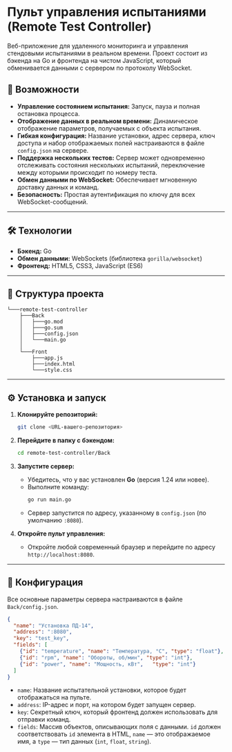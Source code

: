 # Пульт управления испытаниями (Remote Test Controller)

Веб-приложение для удаленного мониторинга и управления стендовыми испытаниями в реальном времени. Проект состоит из бэкенда на Go и фронтенда на чистом JavaScript, который обменивается данными с сервером по протоколу WebSocket.

## 🚀 Возможности

  * **Управление состоянием испытания:** Запуск, пауза и полная остановка процесса.
  * **Отображение данных в реальном времени:** Динамическое отображение параметров, получаемых с объекта испытания.
  * **Гибкая конфигурация:** Название установки, адрес сервера, ключ доступа и набор отображаемых полей настраиваются в файле `config.json` на сервере.
  * **Поддержка нескольких тестов:** Сервер может одновременно отслеживать состояния нескольких испытаний, переключение между которыми происходит по номеру теста.
  * **Обмен данными по WebSocket:** Обеспечивает мгновенную доставку данных и команд.
  * **Безопасность:** Простая аутентификация по ключу для всех WebSocket-сообщений.

-----

## 🛠️ Технологии

  * **Бэкенд:** Go
  * **Обмен данными:** WebSockets (библиотека `gorilla/websocket`)
  * **Фронтенд:** HTML5, CSS3, JavaScript (ES6)

-----

## 📂 Структура проекта

```
└───remote-test-controller
    ├───Back
    │   ├───go.mod
    │   ├───go.sum
    │   ├───config.json
    │   └───main.go
    │
    └───Front
        ├───app.js
        ├───index.html
        └───style.css
```

-----

## ⚙️ Установка и запуск

1.  **Клонируйте репозиторий:**

    ```bash
    git clone <URL-вашего-репозитория>
    ```

2.  **Перейдите в папку с бэкендом:**

    ```bash
    cd remote-test-controller/Back
    ```

3.  **Запустите сервер:**

      * Убедитесь, что у вас установлен **Go** (версия 1.24 или новее).
      * Выполните команду:
        ```bash
        go run main.go
        ```
      * Сервер запустится по адресу, указанному в `config.json` (по умолчанию `:8080`).

4.  **Откройте пульт управления:**

      * Откройте любой современный браузер и перейдите по адресу `http://localhost:8080`.

-----

## 🔧 Конфигурация

Все основные параметры сервера настраиваются в файле `Back/config.json`.

```json
{
  "name": "Установка ПД-14",
  "address": ":8080",
  "key": "test_key",
  "fields": [
    {"id": "temperature", "name": "Температура, °C", "type": "float"},
    {"id": "rpm", "name": "Обороты, об/мин", "type": "int"},
    {"id": "power", "name": "Мощность, кВт",   "type": "int"}
  ]
}
```

  * `name`: Название испытательной установки, которое будет отображаться на пульте.
  * `address`: IP-адрес и порт, на котором будет запущен сервер.
  * `key`: Секретный ключ, который фронтенд должен использовать для отправки команд.
  * `fields`: Массив объектов, описывающих поля с данными. `id` должен соответствовать `id` элемента в HTML, `name` — это отображаемое имя, а `type` — тип данных (`int`, `float`, `string`).
